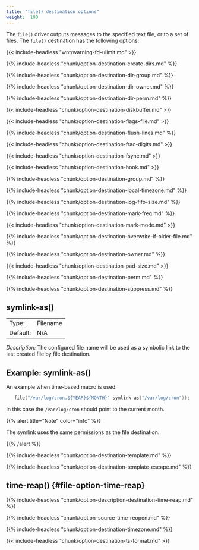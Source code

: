 ```yaml
---
title: "file() destination options"
weight:  100
---
```

<!-- DISCLAIMER: This file is based on the syslog-ng Open Source Edition documentation https://github.com/balabit/syslog-ng-ose-guides/commit/2f4a52ee61d1ea9ad27cb4f3168b95408fddfdf2 and is used under the terms of The syslog-ng Open Source Edition Documentation License. The file has been modified by Axoflow. -->

The `file()` driver outputs messages to the specified text file, or to a set of files. The `file()` destination has the following options:

{{< include-headless "wnt/warning-fd-ulimit.md" >}}

{{% include-headless "chunk/option-destination-create-dirs.md" %}}

{{% include-headless "chunk/option-destination-dir-group.md" %}}

{{% include-headless "chunk/option-destination-dir-owner.md" %}}

{{% include-headless "chunk/option-destination-dir-perm.md" %}}

{{< include-headless "chunk/option-destination-diskbuffer.md" >}}

{{< include-headless "chunk/option-destination-flags-file.md" >}}

{{% include-headless "chunk/option-destination-flush-lines.md" %}}

{{< include-headless "chunk/option-destination-frac-digits.md" >}}

{{< include-headless "chunk/option-destination-fsync.md" >}}

{{< include-headless "chunk/option-destination-hook.md" >}}

{{% include-headless "chunk/option-destination-group.md" %}}

{{% include-headless "chunk/option-destination-local-timezone.md" %}}

{{% include-headless "chunk/option-destination-log-fifo-size.md" %}}

{{% include-headless "chunk/option-destination-mark-freq.md" %}}

{{< include-headless "chunk/option-destination-mark-mode.md" >}}

{{% include-headless "chunk/option-destination-overwrite-if-older-file.md" %}}

{{% include-headless "chunk/option-destination-owner.md" %}}

{{< include-headless "chunk/option-destination-pad-size.md" >}}

{{% include-headless "chunk/option-destination-perm.md" %}}

{{% include-headless "chunk/option-destination-suppress.md" %}}


## symlink-as()

|          |          |
| -------- | -------- |
| Type:    | Filename |
| Default: | N/A      |

*Description:* The configured file name will be used as a symbolic link to the last created file by file destination.


## Example: symlink-as()

An example when time-based macro is used:

```c
   file("/var/log/cron.${YEAR}${MONTH}" symlink-as("/var/log/cron"));
```

In this case the `/var/log/cron` should point to the current month.

{{% alert title="Note" color="info" %}}

The symlink uses the same permissions as the file destination.

{{% /alert %}}



{{% include-headless "chunk/option-destination-template.md" %}}

{{% include-headless "chunk/option-destination-template-escape.md" %}}


## time-reap() {#file-option-time-reap}

{{% include-headless "chunk/option-description-destination-time-reap.md" %}}


{{% include-headless "chunk/option-source-time-reopen.md" %}}

{{% include-headless "chunk/option-destination-timezone.md" %}}

{{< include-headless "chunk/option-destination-ts-format.md" >}}
